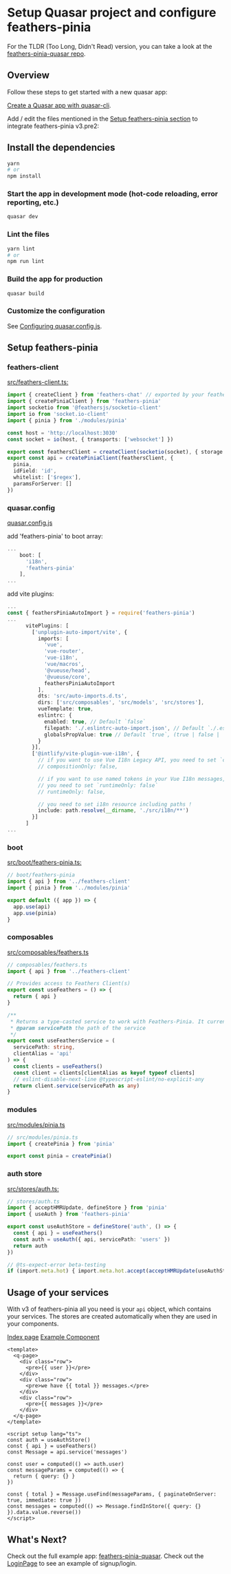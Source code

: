 # Setup Quasar project and configure feathers-pinia

For the TLDR (Too Long, Didn't Read) version, you can take a look at the [feathers-pinia-quasar repo](https://github.com/rabalyn/feathers-pinia-quasar).

## Overview

Follow these steps to get started with a new quasar app:

[Create a Quasar app with quasar-cli](https://quasar.dev/start/quasar-cli#tl-dr).

Add / edit the files mentioned in the [Setup feathers-pinia section](#setup-feathers-pinia) to integrate feathers-pinia v3.pre2:

## Install the dependencies

```bash
yarn
# or
npm install
```

### Start the app in development mode (hot-code reloading, error reporting, etc.)

```bash
quasar dev
```

### Lint the files

```bash
yarn lint
# or
npm run lint
```

### Build the app for production

```bash
quasar build
```

### Customize the configuration

See [Configuring quasar.config.js](https://v2.quasar.dev/quasar-cli-vite/quasar-config-js).

## Setup feathers-pinia

### feathers-client

[src/feathers-client.ts:](./src/feathers-client.ts)

```ts
import { createClient } from 'feathers-chat' // exported by your feathers-api
import { createPiniaClient } from 'feathers-pinia'
import socketio from '@feathersjs/socketio-client'
import io from 'socket.io-client'
import { pinia } from './modules/pinia'

const host = 'http://localhost:3030'
const socket = io(host, { transports: ['websocket'] })

export const feathersClient = createClient(socketio(socket), { storage: window.localStorage })
export const api = createPiniaClient(feathersClient, {
  pinia,
  idField: 'id',
  whitelist: ['$regex'],
  paramsForServer: []
})

```

### quasar.config

[quasar.config.js](./quasar.config.js)

add 'feathers-pinia' to boot array:

```ts
...
    boot: [
      'i18n',
      'feathers-pinia'
    ],
...
```

add vite plugins:

```ts
...
const { feathersPiniaAutoImport } = require('feathers-pinia')
...
      vitePlugins: [
        ['unplugin-auto-import/vite', {
          imports: [
            'vue',
            'vue-router',
            'vue-i18n',
            'vue/macros',
            '@vueuse/head',
            '@vueuse/core',
            feathersPiniaAutoImport
          ],
          dts: 'src/auto-imports.d.ts',
          dirs: ['src/composables', 'src/models', 'src/stores'],
          vueTemplate: true,
          eslintrc: {
            enabled: true, // Default `false`
            filepath: './.eslintrc-auto-import.json', // Default `./.eslintrc-auto-import.json`
            globalsPropValue: true // Default `true`, (true | false | 'readonly' | 'readable' | 'writable' | 'writeable')
          }
        }],
        ['@intlify/vite-plugin-vue-i18n', {
          // if you want to use Vue I18n Legacy API, you need to set `compositionOnly: false`
          // compositionOnly: false,

          // if you want to use named tokens in your Vue I18n messages, such as 'Hello {name}',
          // you need to set `runtimeOnly: false`
          // runtimeOnly: false,

          // you need to set i18n resource including paths !
          include: path.resolve(__dirname, './src/i18n/**')
        }]
      ]
...
```

### boot

[src/boot/feathers-pinia.ts:](./src/boot/feathers-pinia.ts)

```ts
// boot/feathers-pinia
import { api } from '../feathers-client'
import { pinia } from '../modules/pinia'

export default ({ app }) => {
  app.use(api)
  app.use(pinia)
}
```

### composables

[src/composables/feathers.ts](./src/composables/feathers.ts)

```ts
// composables/feathers.ts
import { api } from '../feathers-client'

// Provides access to Feathers Client(s)
export const useFeathers = () => {
  return { api }
}

/**
 * Returns a type-casted service to work with Feathers-Pinia. It currently does not type custom methods.
 * @param servicePath the path of the service
 */
export const useFeathersService = (
  servicePath: string,
  clientAlias = 'api'
) => {
  const clients = useFeathers()
  const client = clients[clientAlias as keyof typeof clients]
  // eslint-disable-next-line @typescript-eslint/no-explicit-any
  return client.service(servicePath as any)
}
```

### modules

[src/modules/pinia.ts](./src/modules/pinia.ts)

```ts
// src/modules/pinia.ts
import { createPinia } from 'pinia'

export const pinia = createPinia()
```

### auth store

[src/stores/auth.ts:](./src/stores/auth.ts)

```ts
// stores/auth.ts
import { acceptHMRUpdate, defineStore } from 'pinia'
import { useAuth } from 'feathers-pinia'

export const useAuthStore = defineStore('auth', () => {
  const { api } = useFeathers()
  const auth = useAuth({ api, servicePath: 'users' })
  return auth
})

// @ts-expect-error beta-testing
if (import.meta.hot) { import.meta.hot.accept(acceptHMRUpdate(useAuthStore, import.meta.hot)) }
```

## Usage of your services

With v3 of feathers-pinia all you need is your `api` object, which contains your services. The stores are created automatically when they are
used in your components.

[Index page](./src/pages/IndexPage.vue)
[Example Component](./src/components/ExampleComponent.vue)

```vue
<template>
  <q-page>
    <div class="row">
      <pre>{{ user }}</pre>
    </div>
    <div class="row">
      <pre>we have {{ total }} messages.</pre>
    </div>
    <div class="row">
      <pre>{{ messages }}</pre>
    </div>
  </q-page>
</template>

<script setup lang="ts">
const auth = useAuthStore()
const { api } = useFeathers()
const Message = api.service('messages')

const user = computed(() => auth.user)
const messageParams = computed(() => {
  return { query: {} }
})

const { total } = Message.useFind(messageParams, { paginateOnServer: true, immediate: true })
const messages = computed(() => Message.findInStore({ query: {} }).data.value.reverse())
</script>
```

## What's Next?

Check out the full example app: [feathers-pinia-quasar](https://github.com/rabalyn/feathers-pinia-quasar). Check
out the [LoginPage](https://github.com/rabalyn/feathers-pinia-quasar/blob/main/src/pages/LoginPage.vue) to see an example of signup/login.
